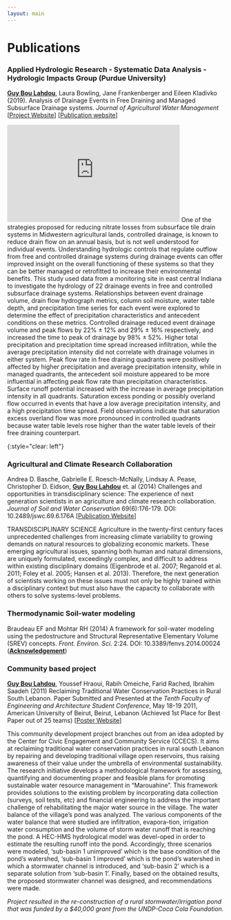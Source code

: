 ```yaml
---
layout: main
---
```


# Publications

### Applied Hydrologic Research - Systematic Data Analysis - Hydrologic Impacts Group (Purdue University)

**<u>Guy Bou Lahdou</u>**, Laura Bowling, Jane Frankenberger and Eileen Kladivko (2019). Analysis of Drainage Events in Free Draining and Managed
Subsurface Drainage systems. *Journal of Agricultural Water Management* [[Project Website](https://sustainablecorn.org/)] [[Publication website](https://www.sciencedirect.com/science/article/abs/pii/S037837741831672X)]

<iframe class="list-video-right" width="400" height="225" src="https://www.youtube.com/watch?v=7ITS7EyyBrc" frameborder="0" allow="accelerometer; autoplay; encrypted-media; gyroscope; picture-in-picture" allowfullscreen></iframe> 
One of the strategies proposed for reducing nitrate losses from subsurface tile drain systems in Midwestern agricultural lands, controlled drainage, is known to reduce drain flow on an annual basis, but is not well understood for individual events. Understanding hydrologic controls that regulate outflow from free and controlled drainage systems during drainage events can offer improved insight on the overall functioning of these systems so that they can be better managed or retrofitted to increase their environmental benefits. This study used data from a monitoring site in east central Indiana to investigate the hydrology of 22 drainage events in free and controlled subsurface drainage systems. Relationships between event drainage volume, drain flow hydrograph metrics, column soil moisture, water table depth, and precipitation time series for each event were explored to determine the effect of precipitation characteristics and antecedent conditions on these metrics. Controlled drainage reduced event drainage volume and peak flows by 22% ± 12% and 29% ± 16% respectively, and increased the time to peak of drainage by 98% ± 52%. Higher total precipitation and precipitation time spread increased infiltration, while the average precipitation intensity did not correlate with drainage volumes in either system. Peak flow rate in free draining quadrants were positively affected by higher precipitation and average precipitation intensity, while in managed quadrants, the antecedent soil moisture appeared to be more influential in affecting peak flow rate than precipitation characteristics. Surface runoff potential increased with the increase in average precipitation intensity in all quadrants. Saturation excess ponding or possibly overland flow occurred in events that have a low average precipitation intensity, and a high precipitation time spread. Field observations indicate that saturation excess overland flow was more pronounced in controlled quadrants because water table levels rose higher than the water table levels of their free draining counterpart.

{:style="clear: left"}
&nbsp;

### Agricultural and Climate Research Collaboration
Andrea D. Basche, Gabrielle E. Roesch-McNally, Lindsay A. Pease, Christopher D. Eidson, **<u>Guy Bou Lahdou</u>** et. al (2014)
Challenges and opportunities in transdisciplinary science: The experience of next generation scientists in an agriculture and climate research
collaboration. *Journal of Soil and Water Conservation* 69(6):176-179. DOI: 10.2489/jswc.69.6.176A [[Publication Website](https://www.jswconline.org/content/69/6/176A)]

TRANSDISCIPLINARY SCIENCE Agriculture in the twenty-first century faces unprecedented challenges from increasing climate variability to growing demands on natural resources to globalizing economic markets. These emerging agricultural issues, spanning both human and natural dimensions, are uniquely formulated, exceedingly complex, and difficult to address within existing disciplinary domains (Eigenbrode et al. 2007; Reganold et al. 2011; Foley et al. 2005; Hansen et al. 2013). Therefore, the next generation of scientists working on these issues must not only be highly trained within a disciplinary context but must also have the capacity to collaborate with others to solve systems-level problems.

### Thermodynamic Soil-water modeling
Braudeau EF and Mohtar RH (2014) A framework for soil-water modeling using the pedostructure and Structural Representative
Elementary Volume (SREV) concepts. *Front. Environ. Sci.* 2:24. DOI: 10.3389/fenvs.2014.00024 (**<u>Acknowledgement</u>**)

### Community based project
**<u>Guy Bou Lahdou</u>**, Youssef Hraoui, Rabih Omeiche, Farid Rached, Ibrahim Saadeh (2011) Reclaiming Traditional Water Conservation Practices in Rural South Lebanon. Paper Submitted and Presented at the *Tenth Faculty of Engineering and Architecture Student Conference*, May 18-19 2011, American University of Beirut, Beirut, Lebanon (Achieved 1st Place
for Best Paper out of 25 teams) [[Poster Website](https://feaweb.aub.edu.lb/feasac/10/PDFs/GBouLahdou_YHraoui_ROmeiche_FRached_ISaadeh_MAROUAHINE.pdf)]

This  community  development  project  branches  out  from  an  idea  adopted  by  the  Center  for  Civic  Engagement  and  Community  Service (CCECS). It aims at reclaiming traditional water conservation practices in rural south Lebanon by repairing and developing traditional village open reservoirs, thus raising awareness of their value under the umbrella of environmental sustainability. The research initiative develops a methodological framework for assessing, quantifying and documenting proper and feasible plans for promoting sustainable water resource management in “Marouahine”. This framework provides solutions to the existing problem by incorporating data collection (surveys, soil tests, etc) and financial engineering to address the important challenge of rehabilitating the major water source in the village. The water balance of the village’s pond was analyzed. The various components of the water balance that were studied are infiltration, evapora-tion, irrigation water consumption and the volume of storm water runoff that is reaching the pond. A HEC-HMS hydrological model was devel-oped in order to estimate the resulting runoff into the pond. Accordingly, three scenarios were modeled, ‘sub-basin 1 unimproved’ which is the base condition of the pond’s watershed, ‘sub-basin 1 improved’ which is the pond’s watershed in which a stormwater channel is introduced, and ‘sub-basin 2’  which is a separate solution from ‘sub-basin 1’. Finally, based on the obtained results, the proposed stormwater channel was designed, and recommendations were made.

*Project resulted in the re-construction of a rural stormwater/irrigation pond that was funded by a $40,000 grant from the UNDP-Coca Cola Foundation.*
